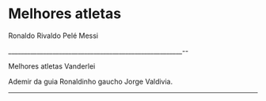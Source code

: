# Melhores atletas
Ronaldo
Rivaldo
Pelé
Messi

_______________________________________________________--

Melhores atletas 
Vanderlei

Ademir da guia 
Ronaldinho gaucho 
Jorge Valdivia. 

___________________________________________________________
